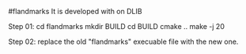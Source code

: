 #flandmarks
It is developed with on DLIB

Step 01:
    cd flandmarks
    mkdir BUILD
    cd BUILD
    cmake ..
    make -j 20

Step 02:
    replace the old "flandmarks" execuable file with the new one.
